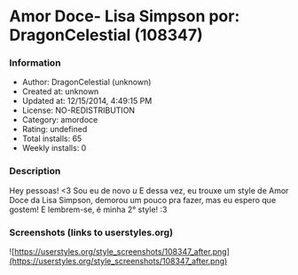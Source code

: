 # Amor Doce- Lisa Simpson por: DragonCelestial (108347)

### Information
- Author: DragonCelestial (unknown)
- Created at: unknown
- Updated at: 12/15/2014, 4:49:15 PM
- License: NO-REDISTRIBUTION
- Category: amordoce
- Rating: undefined
- Total installs: 65
- Weekly installs: 0


### Description
Hey pessoas! <3 Sou eu de novo *u* E dessa vez, eu trouxe um style de Amor Doce da Lisa Simpson, demorou um pouco pra fazer, mas eu espero que gostem! E lembrem-se, é minha 2° style! :3


### Screenshots (links to userstyles.org)
![https://userstyles.org/style_screenshots/108347_after.png](https://userstyles.org/style_screenshots/108347_after.png)


